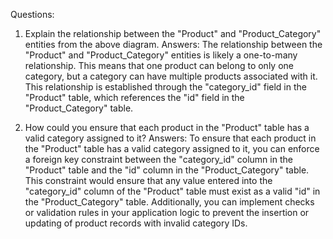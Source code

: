 Questions:

1. Explain the relationship between the "Product" and "Product_Category" entities from the above diagram.
Answers:
The relationship between the "Product" and "Product_Category" entities is likely a one-to-many relationship. This means that one product can belong to only one category, but a category can have multiple products associated with it. This relationship is established through the "category_id" field in the "Product" table, which references the "id" field in the "Product_Category" table.

2. How could you ensure that each product in the "Product" table has a valid category assigned to it?
Answers:
To ensure that each product in the "Product" table has a valid category assigned to it, you can enforce a foreign key constraint between the "category_id" column in the "Product" table and the "id" column in the "Product_Category" table. This constraint would ensure that any value entered into the "category_id" column of the "Product" table must exist as a valid "id" in the "Product_Category" table. Additionally, you can implement checks or validation rules in your application logic to prevent the insertion or updating of product records with invalid category IDs.